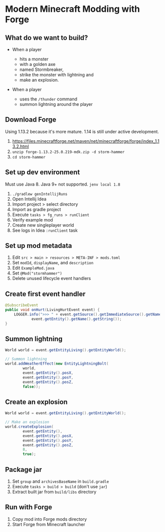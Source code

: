 # Modern Minecraft Modding with Forge

## What do we want to build?

- When a player
  - hits a monster
  - with a golden axe
  - named Stormbreaker,
  - strike the monster with lightning and
  - make an explosion.

- When a player
  - uses the `/thunder` command
  - summon lightning around the player

## Download Forge

Using 1.13.2 because it's more mature. 1.14 is still under active development.

1. <https://files.minecraftforge.net/maven/net/minecraftforge/forge/index_1.13.2.html>
2. `unzip forge-1.13.2-25.0.219-mdk.zip -d storm-hammer`
3. `cd storm-hammer`

## Set up dev environment

Must use Java 8. Java 9+ not supported. `jenv local 1.8`

1. `./gradlew genIntellijRuns`
2. Open Intellij Idea
3. Import project > select directory
4. Import as gradle project
5. Execute `tasks > fg_runs > runClient`
6. Verify example mod
7. Create new singleplayer world
8. See logs in Idea `:runClient` task

## Set up mod metadata

1. Edit `src > main > resources > META-INF > mods.toml`
2. Set `modId`, `displayName`, and `description`
3. Edit `ExampleMod.java`
4. Set `@Mod("stormhammer")`
5. Delete unused lifecycle event handlers

## Create first event handler

```java
@SubscribeEvent
public void onHurt(LivingHurtEvent event) {
    LOGGER.info(">>> " + event.getSource().getImmediateSource().getName().getString() + " hurt " +
            event.getEntity().getName().getString());
}
```

## Summon lightning

```java
World world = event.getEntityLiving().getEntityWorld();

// Summon lightning
world.addWeatherEffect(new EntityLightningBolt(
        world,
        event.getEntity().posX,
        event.getEntity().posY,
        event.getEntity().posZ,
        false));
```

## Create an explosion

```java
World world = event.getEntityLiving().getEntityWorld();

// Make an explosion
world.createExplosion(
        event.getEntity(),
        event.getEntity().posX,
        event.getEntity().posY,
        event.getEntity().posZ,
        8,
        true);
```

## Package jar

1. Set `group` and `archivesBaseName` in `build.gradle`
2. Execute `tasks > build > build` (don't use `jar`)
3. Extract built jar from `build/libs` directory

## Run with Forge

1. Copy mod into Forge mods directory
2. Start Forge from Minecraft launcher

